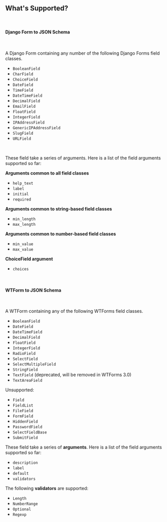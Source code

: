 ## What's Supported?

&nbsp;

#### Django Form to JSON Schema

&nbsp;

A Django Form containing any number of the following Django Forms field classes.
 
* `BooleanField` 
* `CharField`	
* `ChoiceField`
* `DateField`	
* `TimeField`
* `DateTimeField`	
* `DecimalField`	
* `EmailField`	
* `FloatField`	
* `IntegerField`	
* `IPAddressField`	
* `GenericIPAddressField`
* `SlugField`
* `URLField`

&nbsp;

These field take a series of arguments. Here is a list of the field arguments supported so far:

__Arguments common to all field classes__

* `help_text`
* `label`
* `initial`
* `required`

__Arguments common to string-based field classes__

* `min_length`
* `max_length`

__Arguments common to number-based field classes__

* `min_value`
* `max_value`

__ChoiceField argument__

* `choices`

&nbsp;

#### WTForm to JSON Schema

&nbsp;

A WTForm containing any of the following WTForms field classes.

* `BooleanField`
* `DateField`
* `DateTimeField`
* `DecimalField`
* `FloatField` 
* `IntegerField`
* `RadioField`
* `SelectField`
* `SelectMultipleField`
* `StringField`
* `TextField` (deprecated, will be removed in WTForms 3.0)
* `TextAreaField`

Unsupported:

* `Field`
* `FieldList`
* `FileField`
* `FormField`
* `HiddenField`
* `PasswordField`
* `SelectFieldBase`
* `SubmitField`

These field take a series of __arguments__. Here is a list of the field arguments supported so far:

* `description`
* `label`
* `default`
* `validators`

The following __validators__ are supported:

* `Length`
* `NumberRange`
* `Optional`
* `Regexp`

